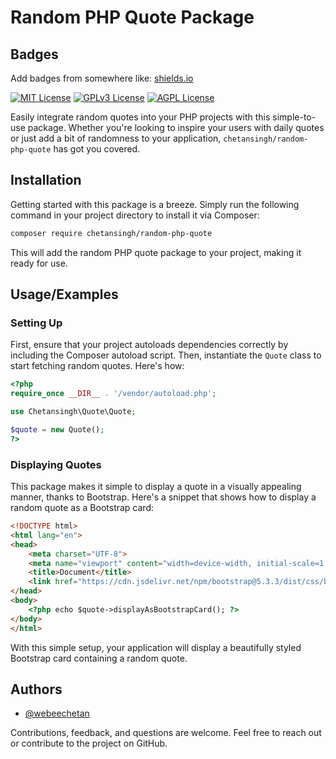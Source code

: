 
# Random PHP Quote Package 

## Badges

Add badges from somewhere like: [shields.io](https://shields.io/)

[![MIT License](https://img.shields.io/badge/License-MIT-green.svg)](https://choosealicense.com/licenses/mit/)
[![GPLv3 License](https://img.shields.io/badge/License-GPL%20v3-yellow.svg)](https://opensource.org/licenses/)
[![AGPL License](https://img.shields.io/badge/license-AGPL-blue.svg)](http://www.gnu.org/licenses/agpl-3.0)

Easily integrate random quotes into your PHP projects with this simple-to-use package. Whether you're looking to inspire your users with daily quotes or just add a bit of randomness to your application, `chetansingh/random-php-quote` has got you covered.

## Installation

Getting started with this package is a breeze. Simply run the following command in your project directory to install it via Composer:

```bash
composer require chetansingh/random-php-quote
```

This will add the random PHP quote package to your project, making it ready for use.

## Usage/Examples

### Setting Up

First, ensure that your project autoloads dependencies correctly by including the Composer autoload script. Then, instantiate the `Quote` class to start fetching random quotes. Here's how:

```php
<?php
require_once __DIR__ . '/vendor/autoload.php';

use Chetansingh\Quote\Quote;

$quote = new Quote();
?>
```

### Displaying Quotes

This package makes it simple to display a quote in a visually appealing manner, thanks to Bootstrap. Here's a snippet that shows how to display a random quote as a Bootstrap card:

```html
<!DOCTYPE html>
<html lang="en">
<head>
    <meta charset="UTF-8">
    <meta name="viewport" content="width=device-width, initial-scale=1.0">
    <title>Document</title>
    <link href="https://cdn.jsdelivr.net/npm/bootstrap@5.3.3/dist/css/bootstrap.min.css" rel="stylesheet" integrity="sha384-QWTKZyjpPEjISv5WaRU9OFeRpok6YctnYmDr5pNlyT2bRjXh0JMhjY6hW+ALEwIH" crossorigin="anonymous">
</head>
<body>
    <?php echo $quote->displayAsBootstrapCard(); ?>
</body>
</html>
```

With this simple setup, your application will display a beautifully styled Bootstrap card containing a random quote.

## Authors

- [@webeechetan](https://www.github.com/webeechetan)

Contributions, feedback, and questions are welcome. Feel free to reach out or contribute to the project on GitHub.
